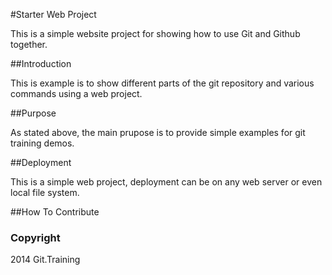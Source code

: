 #Starter Web Project

This is a simple website project for showing how to use Git and Github together.

##Introduction

This is example is to show different parts of the git repository and various commands using a web project.

##Purpose

As stated above, the main prupose is to provide simple examples for git training demos.

##Deployment

This is a simple web project, deployment can be on any web server or even local file system.

##How To Contribute

### Copyright

2014 Git.Training